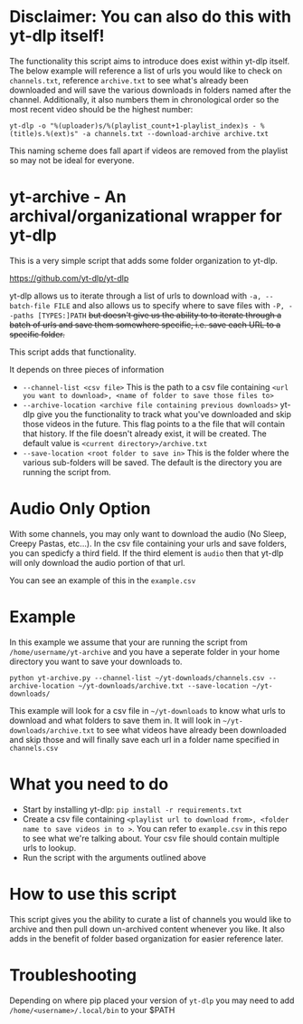 # Disclaimer: You can also do this with yt-dlp itself! 
The functionality this script aims to introduce does exist within yt-dlp itself. The below example will reference a list of urls you would like to check on `channels.txt`, reference `archive.txt` to see what's already been downloaded and will save the various downloads in folders named after the channel. Additionally, it also numbers them in chronological order so the most recent video should be the highest number:

`yt-dlp -o "%(uploader)s/%(playlist_count+1-playlist_index)s - %(title)s.%(ext)s" -a channels.txt --download-archive archive.txt`

This naming scheme does fall apart if videos are removed from the playlist so may not be ideal for everyone.

# yt-archive - An archival/organizational wrapper for yt-dlp

This is a very simple script that adds some folder organization to yt-dlp. 

https://github.com/yt-dlp/yt-dlp

yt-dlp allows us to iterate through a list of urls to download with `-a, --batch-file FILE`
and also allows us to specify where to save files with `-P, --paths [TYPES:]PATH` ~~but doesn't give us the ability to to iterate through a batch of urls and save them somewhere specific, i.e. save each URL to a specific folder.~~

This script adds that functionality. 

It depends on three pieces of information

* `--channel-list <csv file>` This is the path to a csv file containing `<url you want to download>, <name of folder to save those files to>`
* `--archive-location <archive file containing previous downloads>` yt-dlp give you the functionality to track what you've downloaded and skip those videos in the future. This flag points to a the file that will contain that history. If the file doesn't already exist, it will be created. The default value is `<current directory>/archive.txt`
* `--save-location <root folder to save in>` This is the folder where the various sub-folders will be saved. The default is the directory you are running the script from.

# Audio Only Option
With some channels, you may only want to download the audio (No Sleep, Creepy Pastas, etc...). In the csv file containing your urls and save folders, you can spedicfy a third field. If the third element is `audio` then that yt-dlp will only download the audio portion of that url.

You can see an example of this in the `example.csv`


# Example
In this example we assume that your are running the script from `/home/username/yt-archive` and you have a seperate folder in your home directory you want to save your downloads to.

  `python yt-archive.py --channel-list ~/yt-downloads/channels.csv --archive-location ~/yt-downloads/archive.txt --save-location ~/yt-downloads/`
  
  This example will look for a csv file in `~/yt-downloads` to know what urls to download and what folders to save them in. It will look in `~/yt-downloads/archive.txt` to see what videos have already been downloaded and skip those and will finally save each url in a folder name specified in `channels.csv`
  
  # What you need to do
  * Start by installing yt-dlp: `pip install -r requirements.txt`
  * Create a csv file containing `<playlist url to download from>, <folder name to save videos in to >`. You can refer to `example.csv` in this repo to see what we're talking about. Your csv file should contain multiple urls to lookup.
  * Run the script with the arguments outlined above

# How to use this script
This script gives you the ability to curate a list of channels you would like to archive and then pull down un-archived content whenever you like. It also adds in the benefit of folder based organization for easier reference later. 

# Troubleshooting
Depending on where pip placed your version of `yt-dlp` you may need to add `/home/<username>/.local/bin` to your $PATH
